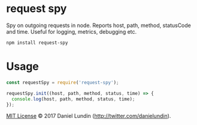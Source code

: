 # request spy

Spy on outgoing requests in node. Reports host, path, method, statusCode and time. 
Useful for logging, metrics, debugging etc.

`npm install request-spy`

# Usage

```js
const requestSpy = require('request-spy');

requestSpy.init((host, path, method, status, time) => {
  console.log(host, path, method, status, time);
});
```

[MIT License](LICENSE.txt) © 2017 Daniel Lundin (http://twitter.com/danielundin).
